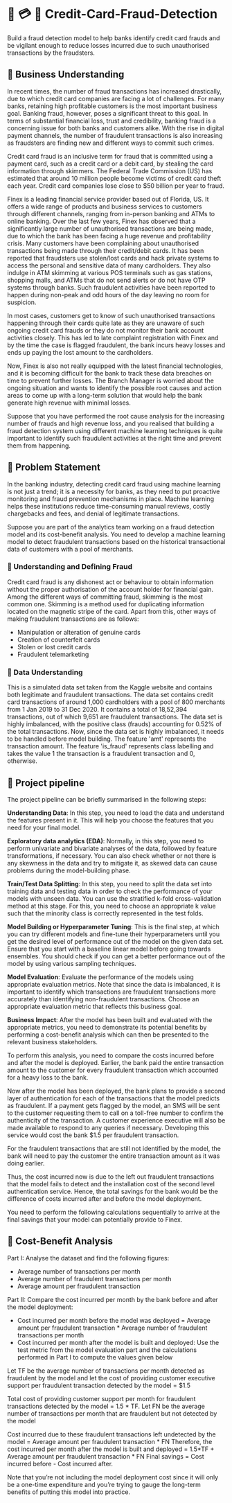 # :no_good: :credit_card:  :bust_in_silhouette: Credit-Card-Fraud-Detection

Build a fraud detection model to help banks identify credit card frauds and be vigilant enough to reduce losses incurred due to such unauthorised transactions by the fraudsters.

## :pushpin: Business Understanding
In recent times, the number of fraud transactions has increased drastically, due to which credit card companies are facing a lot of challenges. For many banks, retaining high profitable customers is the most important business goal. Banking fraud, however, poses a significant threat to this goal. In terms of substantial financial loss, trust and credibility, banking fraud is a concerning issue for both banks and customers alike. With the rise in digital payment channels, the number of fraudulent transactions is also increasing as fraudsters are finding new and different ways to commit such crimes.

Credit card fraud is an inclusive term for fraud that is committed using a payment card, such as a credit card or a debit card, by stealing the card information through skimmers. The Federal Trade Commission (US) has estimated that around 10 million people become victims of credit card theft each year. Credit card companies lose close to $50 billion per year to fraud.

Finex is a leading financial service provider based out of Florida, US. It offers a wide range of products and business services to customers through different channels, ranging from in-person banking and ATMs to online banking. Over the last few years, Finex has observed that a significantly large number of unauthorised transactions are being made, due to which the bank has been facing a huge revenue and profitability crisis. Many customers have been complaining about unauthorised transactions being made through their credit/debit cards. It has been reported that fraudsters use stolen/lost cards and hack private systems to access the personal and sensitive data of many cardholders. They also indulge in ATM skimming at various POS terminals such as gas stations, shopping malls, and ATMs that do not send alerts or do not have OTP systems through banks. Such fraudulent activities have been reported to happen during non-peak and odd hours of the day leaving no room for suspicion.

In most cases, customers get to know of such unauthorised transactions happening through their cards quite late as they are unaware of such ongoing credit card frauds or they do not monitor their bank account activities closely. This has led to late complaint registration with Finex and by the time the case is flagged fraudulent, the bank incurs heavy losses and ends up paying the lost amount to the cardholders.

Now, Finex is also not really equipped with the latest financial technologies, and it is becoming difficult for the bank to track these data breaches on time to prevent further losses. The Branch Manager is worried about the ongoing situation and wants to identify the possible root causes and action areas to come up with a long-term solution that would help the bank generate high revenue with minimal losses.

Suppose that you have performed the root cause analysis for the increasing number of frauds and high revenue loss, and you realised that building a fraud detection system using different machine learning techniques is quite important to identify such fraudulent activities at the right time and prevent them from happening.

 ## :dart: Problem Statement
In the banking industry, detecting credit card fraud using machine learning is not just a trend; it is a necessity for banks, as they need to put proactive monitoring and fraud prevention mechanisms in place. Machine learning helps these institutions reduce time-consuming manual reviews, costly chargebacks and fees, and denial of legitimate transactions.

Suppose you are part of the analytics team working on a fraud detection model and its cost-benefit analysis. You need to develop a machine learning model to detect fraudulent transactions based on the historical transactional data of customers with a pool of merchants.

### :memo: Understanding and Defining Fraud
Credit card fraud is any dishonest act or behaviour to obtain information without the proper authorisation of the account holder for financial gain. Among the different ways of committing fraud, skimming is the most common one. Skimming is a method used for duplicating information located on the magnetic stripe of the card.  Apart from this, other ways of making fraudulent transactions are as follows:

- Manipulation or alteration of genuine cards
- Creation of counterfeit cards
- Stolen or lost credit cards
- Fraudulent telemarketing

### :memo: Data Understanding
This is a simulated data set taken from the Kaggle website and contains both legitimate and fraudulent transactions. 
The data set contains credit card transactions of around 1,000 cardholders with a pool of 800 merchants from 1 Jan 2019 to 31 Dec 2020. It contains a total of 18,52,394 transactions, out of which 9,651 are fraudulent transactions. The data set is highly imbalanced, with the positive class (frauds) accounting for 0.52% of the total transactions. Now, since the data set is highly imbalanced, it needs to be handled before model building. The feature 'amt' represents the transaction amount. The feature 'is_fraud' represents class labelling and takes the value 1 the transaction is a fraudulent transaction and 0, otherwise.

 ## :bookmark: Project pipeline
 The project pipeline can be briefly summarised in the following steps:

**Understanding Data**: In this step, you need to load the data and understand the features present in it. This will help you choose the features that you need for your final model.

**Exploratory data analytics (EDA)**: Normally, in this step, you need to perform univariate and bivariate analyses of the data, followed by feature transformations, if necessary. You can also check whether or not there is any skewness in the data and try to mitigate it, as skewed data can cause problems during the model-building phase.

**Train/Test Data Splitting**: In this step, you need to split the data set into training data and testing data in order to check the performance of your models with unseen data. You can use the stratified k-fold cross-validation method at this stage. For this, you need to choose an appropriate k value such that the minority class is correctly represented in the test folds.

**Model Building or Hyperparameter Tuning**: This is the final step, at which you can try different models and fine-tune their hyperparameters until you get the desired level of performance out of the model on the given data set. Ensure that you start with a baseline linear model before going towards ensembles. You should check if you can get a better performance out of the model by using various sampling techniques.

**Model Evaluation**: Evaluate the performance of the models using appropriate evaluation metrics. Note that since the data is imbalanced, it is important to identify which transactions are fraudulent transactions more accurately than identifying non-fraudulent transactions. Choose an appropriate evaluation metric that reflects this business goal.

**Business Impact**: After the model has been built and evaluated with the appropriate metrics, you need to demonstrate its potential benefits by performing a cost-benefit analysis which can then be presented to the relevant business stakeholders. 

To perform this analysis, you need to compare the costs incurred before and after the model is deployed. Earlier, the bank paid the entire transaction amount to the customer for every fraudulent transaction which accounted for a heavy loss to the bank.

Now after the model has been deployed, the bank plans to provide a second layer of authentication for each of the transactions that the model predicts as fraudulent. If a payment gets flagged by the model, an SMS will be sent to the customer requesting them to call on a toll-free number to confirm the authenticity of the transaction. A customer experience executive will also be made available to respond to any queries if necessary. Developing this service would cost the bank $1.5 per fraudulent transaction.

For the fraudulent transactions that are still not identified by the model, the bank will need to pay the customer the entire transaction amount as it was doing earlier.

Thus, the cost incurred now is due to the left out fraudulent transactions that the model fails to detect and the installation cost of the second level authentication service. Hence, the total savings for the bank would be the difference of costs incurred after and before the model deployment.

You need to perform the following calculations sequentially to arrive at the final savings that your model can potentially provide to Finex.

## :bookmark: Cost-Benefit Analysis
Part I: Analyse the dataset and find the following figures:
- Average number of transactions per month 
- Average number of fraudulent transactions per month
- Average amount per fraudulent transaction 

Part II: Compare the cost incurred per month by the bank before and after the model deployment:
- Cost incurred per month before the model was deployed = Average amount per fraudulent transaction * Average number of fraudulent transactions per month
- Cost incurred per month after the model is built and deployed: Use the test metric from the model evaluation part and the calculations performed in Part I to compute the values given below

Let TF be the average number of transactions per month detected as fraudulent by the model and let the cost of providing customer executive support per fraudulent transaction detected by the model = $1.5

Total cost of providing customer support per month for fraudulent transactions detected by the model = 1.5 * TF.
Let FN be the average number of transactions per month that are fraudulent but not detected by the model 

Cost incurred due to these fraudulent transactions left undetected by the model = Average amount per fraudulent transaction * FN
Therefore, the cost incurred per month after the model is built and deployed = 1.5*TF + Average amount per fraudulent transaction * FN
Final savings = Cost incurred before - Cost incurred after.

Note that you’re not including the model deployment cost since it will only be a one-time expenditure and you’re trying to gauge the long-term benefits of putting this model into practice.
